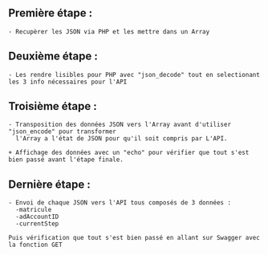 ## Première étape :
```
- Recupèrer les JSON via PHP et les mettre dans un Array
```
## Deuxième étape :
```
- Les rendre lisibles pour PHP avec "json_decode" tout en selectionant les 3 info nécessaires pour l'API
```
## Troisième étape :
```
- Transposition des données JSON vers l'Array avant d'utiliser "json_encode" pour transformer 
  l'Array a l'état de JSON pour qu'il soit compris par L'API.

+ Affichage des données avec un "echo" pour vérifier que tout s'est bien passé avant l'étape finale.
```
## Dernière étape :
```
- Envoi de chaque JSON vers l'API tous composés de 3 données : 
  -matricule
  -adAccountID
  -currentStep
  
Puis vérification que tout s'est bien passé en allant sur Swagger avec la fonction GET 
```
